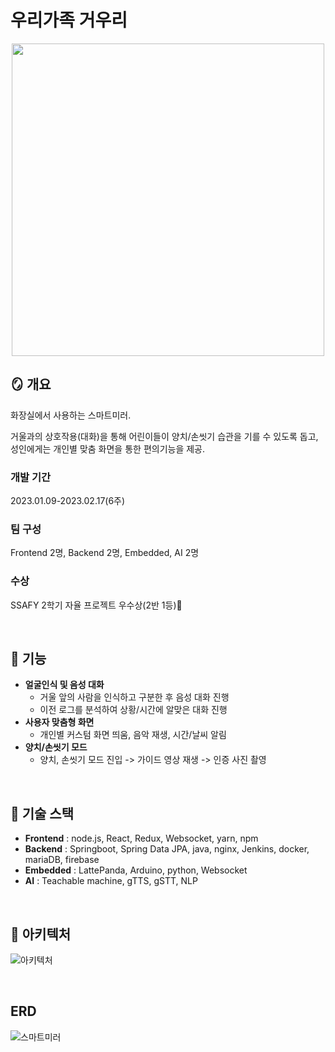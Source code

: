 # 우리가족 거우리

<p align="center"><img src="https://github.com/yu-so-young2/geowoori/assets/117627859/44db1c0e-7fdb-4eed-8bff-e34cca0cdb50" width="500"></p>

## 🪞 개요
화장실에서 사용하는 스마트미러.

거울과의 상호작용(대화)을 통해 어린이들이 양치/손씻기 습관을 기를 수 있도록 돕고, 성인에게는 개인별 맞춤 화면을 통한 편의기능을 제공.

### 개발 기간
2023.01.09-2023.02.17(6주)

### 팀 구성
Frontend 2명, Backend 2명, Embedded, AI 2명

### 수상
SSAFY 2학기 자율 프로젝트 우수상(2반 1등)🥇

<br/>

## 🧼 기능
- **얼굴인식 및 음성 대화**
  - 거울 앞의 사람을 인식하고 구분한 후 음성 대화 진행
  - 이전 로그를 분석하여 상황/시간에 알맞은 대화 진행
- **사용자 맞춤형 화면**
  - 개인별 커스텀 화면 띄움, 음악 재생, 시간/날씨 알림
- **양치/손씻기 모드**
  - 양치, 손씻기 모드 진입 -> 가이드 영상 재생 -> 인증 사진 촬영

<br/>

## 🦾 기술 스택
- **Frontend** : node.js, React, Redux, Websocket, yarn, npm
- **Backend** : Springboot, Spring Data JPA, java, nginx, Jenkins, docker, mariaDB, firebase
- **Embedded** : LattePanda, Arduino, python, Websocket
- **AI** : Teachable machine, gTTS, gSTT, NLP

<br/>

## 🗼 아키텍처
![아키텍처](https://user-images.githubusercontent.com/69035612/219533074-001a4ed0-3205-4fbd-957a-06e29bf01787.png)

<br/>

## ERD
![스마트미러](https://github.com/yu-so-young2/geowoori/assets/117627859/5c3f39df-a28a-4af3-ad53-14c569ed5d39)

<br/>
<br/>
<br/>
